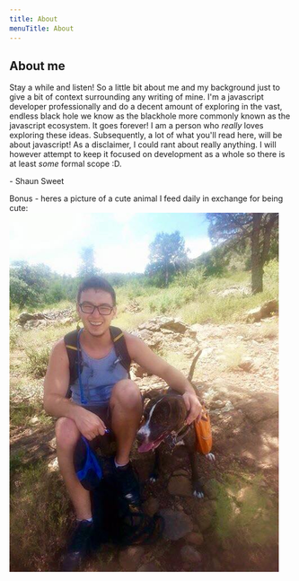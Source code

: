 ```yaml
---
title: About
menuTitle: About
---
```

## About me
Stay a while and listen!  So a little bit about me and my background just to give a bit of context surrounding any writing of mine.  I'm a javascript developer professionally and do a decent amount of exploring in the vast, endless black hole we know as the blackhole more commonly known as the javascript ecosystem.  It goes forever!  I am a person who *really* loves exploring these ideas.  Subsequently, a lot of what you'll read here, will be about javascript!  As a disclaimer, I could rant about really anything.  I will however attempt to keep it focused on development as a whole so there is at least *some* formal scope :D.  

\- Shaun Sweet

Bonus - heres a picture of a cute animal I feed daily in exchange for being cute: ![hiking with dog](./selfie-w-dog.jpg)